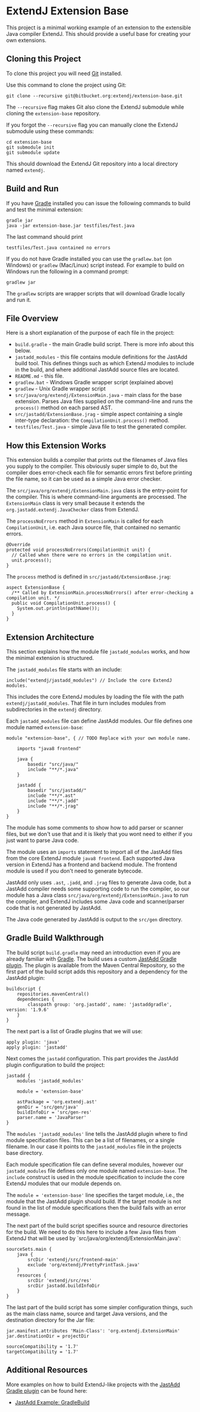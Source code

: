ExtendJ Extension Base
======================

This project is a minimal working example of an extension to the extensible
Java compiler ExtendJ. This should provide a useful base for creating your own
extensions.

Cloning this Project
--------------------

To clone this project you will need [Git][3] installed.

Use this command to clone the project using Git:

    git clone --recursive git@bitbucket.org:extendj/extension-base.git

The `--recursive` flag makes Git also clone the ExtendJ submodule while cloning
the `extension-base` repository.

If you forgot the `--recursive` flag you can manually clone the ExtendJ
submodule using these commands:

    cd extension-base
    git submodule init
    git submodule update

This should download the ExtendJ Git repository into a local directory named
`extendj`.

Build and Run
-------------

If you have [Gradle][1] installed you can issue the following commands to
build and test the minimal extension:

    gradle jar
    java -jar extension-base.jar testfiles/Test.java

The last command should print

    testfiles/Test.java contained no errors

If you do not have Gradle installed you can use the `gradlew.bat` (on Windows)
or `gradlew` (Mac/Linux) script instead. For example to build on Windows run the
following in a command prompt:

    gradlew jar

The `gradlew` scripts are wrapper scripts that will download Gradle locally and
run it.

File Overview
-------------

Here is a short explanation of the purpose of each file in the project:

* `build.gradle` - the main Gradle build script. There is more info about this below.
*  `jastadd_modules` - this file contains module definitions for the JastAdd build tool. This
  defines things such as which ExtendJ modules to include in the build, and where
additional JastAdd source files are located.
* `README.md` - this file.
* `gradlew.bat` - Windows Gradle wrapper script (explained above)
* `gradlew` - Unix Gradle wrapper script
* `src/java/org/extendj/ExtensionMain.java` - main class for the base extension. Parses
  Java files supplied on the command-line and runs the `process()` method on each parsed AST.
* `src/jastadd/ExtensionBase.jrag` - simple aspect containing a single inter-type declaration:
  the `CompilationUnit.process()` method.
* `testfiles/Test.java` - simple Java file to test the generated compiler.

How this Extension Works
------------------------

This extension builds a compiler that prints out the filenames of Java files
you supply to the compiler. This obviously super simple to do, but the compiler
does error-check each file for semantic errors first before printing the file
name, so it can be used as a simple Java error checker.

The `src/java/org/extendj/ExtensionMain.java` class is the entry-point for the
compiler. This is where command-line arguments are processed. The
`ExtensionMain` class is very small because it extends the
`org.jastadd.extendj.JavaChecker` class from ExtendJ.

The `processNoErrors` method in `ExtensionMain` is called for each
`CompilationUnit`, i.e. each Java source file, that contained no semantic
errors.

    @Override
    protected void processNoErrors(CompilationUnit unit) {
      // Called when there were no errors in the compilation unit.
      unit.process();
    }

The `process` method is defined in `src/jastadd/ExtensionBase.jrag`:

    aspect ExtensionBase {
      /** Called by ExtensionMain.processNoErrors() after error-checking a compilation unit. */
      public void CompilationUnit.process() {
        System.out.println(pathName());
      }
    }

Extension Architecture
----------------------

This section explains how the module file `jastadd_modules` works, and how the minimal
extension is structured.

The `jastadd_modules` file starts with an include:

    include("extendj/jastadd_modules") // Include the core ExtendJ modules.

This includes the core ExtendJ modules by loading the file with the path
`extendj/jastadd_modules`. That file in turn includes modules from
subdirectories in the `extendj` directory.

Each `jastadd_modules` file can define JastAdd modules. Our file defines one
module named `extension-base`:

    module "extension-base", { // TODO Replace with your own module name.

        imports "java8 frontend"

        java {
            basedir "src/java/"
            include "**/*.java"
        }

        jastadd {
            basedir "src/jastadd/"
            include "**/*.ast"
            include "**/*.jadd"
            include "**/*.jrag"
        }
    }

The module has some comments to show how to add parser or scanner files, but we
don't use that and it is likely that you wont need to either if you just want to
parse Java code.

The module uses an `imports` statement to import all of the JastAdd files from
the core ExtendJ module `java8 frontend`. Each supported Java version in
ExtendJ has a frontend and backend module. The frontend module is used if you don't
need to generate bytecode.

JastAdd only uses `.ast`, `.jadd`, and `.jrag` files to generate Java code, but a
JastAdd compiler needs some supporting code to run the compiler, so our module has
a Java class `src/java/org/extendj/ExtensionMain.java` to run the compiler, and
ExtendJ includes some Java code and scanner/parser code that is not generated by JastAdd.

The Java code generated by JastAdd is output to the `src/gen` directory.

Gradle Build Walkthrough
------------------------

The build script `build.gradle` may need an introduction even if you are
already familiar with [Gradle][1]. The build uses a custom [JastAdd Gradle
plugin][2]. The plugin is available from the Maven Central Repository, so the
first part of the build script adds this repository and a dependency for the
JastAdd plugin:

    buildscript {
        repositories.mavenCentral()
        dependencies {
            classpath group: 'org.jastadd', name: 'jastaddgradle', version: '1.9.6'
        }
    }

The next part is a list of Gradle plugins that we will use:

    apply plugin: 'java'
    apply plugin: 'jastadd'

Next comes the `jastadd` configuration. This part provides the JastAdd plugin
configuration to build the project:


    jastadd {
        modules 'jastadd_modules'

        module = 'extension-base'

        astPackage = 'org.extendj.ast'
        genDir = 'src/gen/java'
        buildInfoDir = 'src/gen-res'
        parser.name = 'JavaParser'
    }

The `modules 'jastadd_modules'` line tells the JastAdd plugin where to find
module specification files. This can be a list of filenames, or a single filename.
In our case it points to the `jastadd_modules` file in the projects base directory.

Each module specification file can define several modules, however our
`jastadd_modules` file defines only one module named `extension-base`.  The
`include` construct is used in the module specification to include the core ExtendJ
modules that our module depends on.

The `module = 'extension-base'` line specifies the target module, i.e., the module
that the JastAdd plugin should build. If the target module is not found in
the list of module specifications then the build fails with an error message.

The next part of the build script specifies source and resource directories for the build.
We need to do this here to include a few Java files from ExtendJ that will be used by
`src/java/org/extendj/ExtensionMain.java':

    sourceSets.main {
        java {
            srcDir 'extendj/src/frontend-main'
            exclude 'org/extendj/PrettyPrintTask.java'
        }
        resources {
            srcDir 'extendj/src/res'
            srcDir jastadd.buildInfoDir
        }
    }

The last part of the build script has some simpler configuration things, such
as the main class name, source and target Java versions, and the destination
directory for the Jar file:

    jar.manifest.attributes 'Main-Class': 'org.extendj.ExtensionMain'
    jar.destinationDir = projectDir

    sourceCompatibility = '1.7'
    targetCompatibility = '1.7'

Additional Resources
--------------------

More examples on how to build ExtendJ-like projects with the [JastAdd Gradle
plugin][2] can be found here:

* [JastAdd Example: GradleBuild](http://jastadd.org/web/examples.php?example=GradleBuild)

[1]:https://gradle.org/
[2]:https://bitbucket.org/joqvist/jastaddgradle/overview
[3]:https://git-scm.com/
